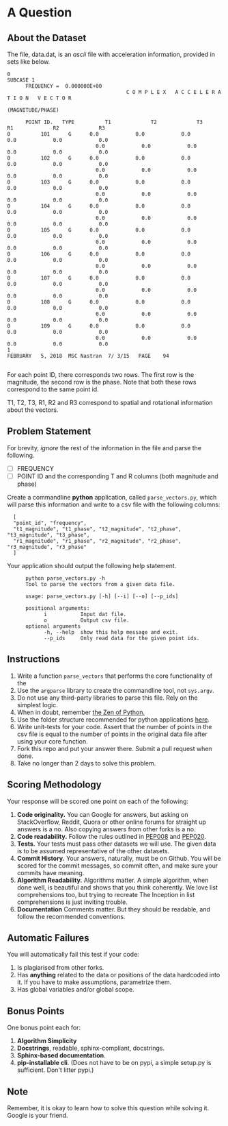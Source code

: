 # A Question

## About the Dataset

The file, data.dat, is an *ascii* file with acceleration information, provided in sets like below. 



```
0                                                                                                            SUBCASE 1              
      FREQUENCY =  0.000000E+00
                                       C O M P L E X   A C C E L E R A T I O N   V E C T O R
                                                         (MAGNITUDE/PHASE)
 
      POINT ID.   TYPE          T1             T2             T3             R1             R2             R3
0          101      G      0.0            0.0            0.0            0.0            0.0            0.0
                             0.0            0.0            0.0            0.0            0.0            0.0
0          102      G      0.0            0.0            0.0            0.0            0.0            0.0
                             0.0            0.0            0.0            0.0            0.0            0.0
0          103      G      0.0            0.0            0.0            0.0            0.0            0.0
                             0.0            0.0            0.0            0.0            0.0            0.0
0          104      G      0.0            0.0            0.0            0.0            0.0            0.0
                             0.0            0.0            0.0            0.0            0.0            0.0
0          105      G      0.0            0.0            0.0            0.0            0.0            0.0
                             0.0            0.0            0.0            0.0            0.0            0.0
0          106      G      0.0            0.0            0.0            0.0            0.0            0.0
                             0.0            0.0            0.0            0.0            0.0            0.0
0          107      G      0.0            0.0            0.0            0.0            0.0            0.0
                             0.0            0.0            0.0            0.0            0.0            0.0
0          108      G      0.0            0.0            0.0            0.0            0.0            0.0
                             0.0            0.0            0.0            0.0            0.0            0.0
0          109      G      0.0            0.0            0.0            0.0            0.0            0.0
                             0.0            0.0            0.0            0.0            0.0            0.0
1                                                                          FEBRUARY   5, 2018  MSC Nastran  7/ 3/15   PAGE    94
                                                                                                                                    
```

For each point ID, there corresponds two rows. The first row is the magnitude, the second row is the phase. Note that both these rows correspond to the same point id.

T1, T2, T3, R1, R2 and R3 correspond to spatial and rotational information about the vectors.



## Problem Statement

For brevity, *ignore* the rest of the information in the file and parse the following.

- [ ] FREQUENCY
- [ ] POINT ID and the corresponding T and R columns (both magnitude and phase)

Create a commandline **python** application, called `parse_vectors.py`, which will parse this information and write to a csv file with the following columns:

```
  [ 
  "point_id", "frequency",
  "t1_magnitude", "t1_phase", "t2_magnitude", "t2_phase", "t3_magnitude", "t3_phase", 
  "r1_magnitude", "r1_phase", "r2_magnitude", "r2_phase", "r3_magnitude", "r3_phase"
  ] 
```

Your application should output the following help statement.

```
      python parse_vectors.py -h
      Tool to parse the vectors from a given data file.
      
      usage: parse_vectors.py [-h] [--i] [--o] [--p_ids]
      
      positional arguments:
            i           Input dat file.
            o           Output csv file.
      optional arguments
            -h, --help  show this help message and exit.
            --p_ids     Only read data for the given point ids.
```

## Instructions

1. Write a function `parse_vectors` that performs the core functionality of the 
1. Use the `argparse` library to create the commandline tool, not `sys.argv`.
1. Do not use any third-party libraries to parse this file. Rely on the simplest logic.
1. When in doubt, remember [the Zen of Python.](https://www.python.org/dev/peps/pep-0020/)
1. Use the folder structure recommended for python applications [here](https://realpython.com/python-application-layouts/).
1. Write unit-tests for your code. Assert that the number of points in the csv file is equal to the number of points in the original data file after using your core function.
1. Fork this repo and put your answer there. Submit a pull request when done.
1. Take no longer than 2 days to solve this problem.

## Scoring Methodology

Your response will be scored one point on each of the following:

1. **Code originality.** You can Google for answers, but asking on StackOverflow, Reddit, Quora or other online forums for straight up answers is a no. Also copying answers from other forks is a no.
2. **Code readability.** Follow the rules outlined in [PEP008](https://www.python.org/dev/peps/pep-0008/) and [PEP020](https://www.python.org/dev/peps/pep-0020/).
3. **Tests.** Your tests must pass other datasets we will use. The given data is to be assumed representative of the other datasets.
4. **Commit History.** Your answers, naturally, must be on Github. You will be scored for the commit messages, so commit often, and make sure your commits have meaning.
5. **Algorithm Readability.** Algorithms matter. A simple algorithm, when done well, is beautiful and shows that you think coherently. We love list comprehensions too, but trying to recreate The Inception in list comprehensions is just inviting trouble.
6. **Documentation** Comments matter. But they should be readable, and follow the recommended conventions.

## Automatic Failures

You will automatically fail this test if your code:

1. Is plagiarised from other forks.
2. Has **anything** related to the data or positions of the data hardcoded into it. If you have to make assumptions, parametrize them.
3. Has global variables and/or global scope.

## Bonus Points

One bonus point each for:

1. **Algorithm Simplicity**
2. **Docstrings**, readable, sphinx-compliant, docstrings.
3. **Sphinx-based documentation**.
4. **pip-installable cli**. (Does not have to be on pypi, a simple setup.py is sufficient. Don't litter pypi.)

## Note

Remember, it is okay to learn how to solve this question while solving it. Google is your friend.
